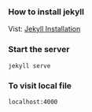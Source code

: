 ### How to install jekyll

Vist: [Jekyll Installation](https://jekyllrb.com/docs/installation/)

### Start the server
```
jekyll serve
```

### To visit local file
```
localhost:4000
```
